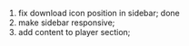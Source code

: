 1. fix download icon position in sidebar; done
2. make sidebar responsive;
3. add content to player section;